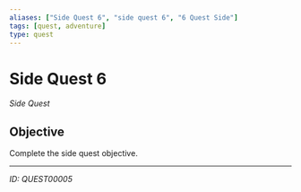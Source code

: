 ```yaml
---
aliases: ["Side Quest 6", "side quest 6", "6 Quest Side"]
tags: [quest, adventure]
type: quest
---
```


# Side Quest 6

*Side Quest*

## Objective
Complete the side quest objective.

---
*ID: QUEST00005*